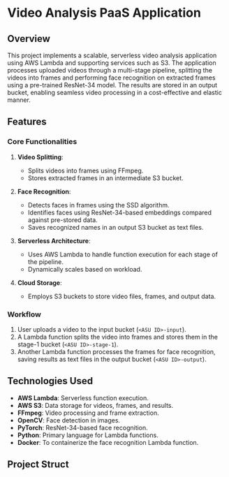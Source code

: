 # Video Analysis PaaS Application

## Overview
This project implements a scalable, serverless video analysis application using AWS Lambda and supporting services such as S3. The application processes uploaded videos through a multi-stage pipeline, splitting the videos into frames and performing face recognition on extracted frames using a pre-trained ResNet-34 model. The results are stored in an output bucket, enabling seamless video processing in a cost-effective and elastic manner.

## Features
### Core Functionalities
1. **Video Splitting**:
   - Splits videos into frames using FFmpeg.
   - Stores extracted frames in an intermediate S3 bucket.

2. **Face Recognition**:
   - Detects faces in frames using the SSD algorithm.
   - Identifies faces using ResNet-34-based embeddings compared against pre-stored data.
   - Saves recognized names in an output S3 bucket as text files.

3. **Serverless Architecture**:
   - Uses AWS Lambda to handle function execution for each stage of the pipeline.
   - Dynamically scales based on workload.

4. **Cloud Storage**:
   - Employs S3 buckets to store video files, frames, and output data.

### Workflow
1. User uploads a video to the input bucket (`<ASU ID>-input`).
2. A Lambda function splits the video into frames and stores them in the stage-1 bucket (`<ASU ID>-stage-1`).
3. Another Lambda function processes the frames for face recognition, saving results as text files in the output bucket (`<ASU ID>-output`).

## Technologies Used
- **AWS Lambda**: Serverless function execution.
- **AWS S3**: Data storage for videos, frames, and results.
- **FFmpeg**: Video processing and frame extraction.
- **OpenCV**: Face detection in images.
- **PyTorch**: ResNet-34-based face recognition.
- **Python**: Primary language for Lambda functions.
- **Docker**: To containerize the face recognition Lambda function.

## Project Struct
